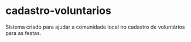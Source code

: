 # cadastro-voluntarios
Sistema criado para ajudar a comunidade local no cadastro de voluntários para as festas.
